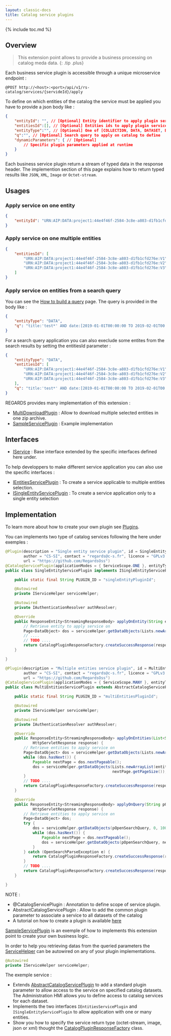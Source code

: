 ```yaml
---
layout: classic-docs
title: Catalog service plugins
---
```


{% include toc.md %}

## Overview

> This extension point allows to provide a business processing on catalog meda data. 
{: .tip .plus}

Each business service plugin is accessible through a unique microservice endpoint :

```
@POST http://<host>:<port>/api/v1/rs-catalog/services/{servideId}/apply
```

To define on which entities of the catalog the service must be applied you have to provide a json body like :
```json
{
    "entityId": "", // [Optional] Entity identifier to apply plugin service on one uniq entity
    "entitiesId":[], // [Optional] Entities ids to apply plugin service on multiple entities
    "entityType":"", // [Optional] One of [COLLECTION, DATA, DATASET, DOCUMENT] Combined with the search query 'q' parameter. Entities type to apply plugin service on. 
    "q":"", // [Optional] Search query to apply on catalog to define
    "dynamicParameters": { // [Optional]
        // Specific plugin parameters applied at runtime
    }
}
```

Each business service plugin return a stream of typed data in the response header. The implemention section of this page explains how to return typed results like `JSON`, `XML`, `Image` or `Octet-stream`.

## Usages

### Apply service on one entity
 ```json
 {
     "entityId": "URN:AIP:DATA:project1:44e4f46f-2584-3c8e-a803-d1fb1cfd276e:V1"
 }
 ```

### Apply service on one multiple entities
 ```json
 {
     "entitiesId": [
         "URN:AIP:DATA:project1:44e4f46f-2584-3c8e-a803-d1fb1cfd276e:V1",
         "URN:AIP:DATA:project1:44e4f46f-2584-3c8e-a803-d1fb1cfd276e:V2",
         "URN:AIP:DATA:project1:44e4f46f-2584-3c8e-a803-d1fb1cfd276e:V3"
     ]
 }
 ```

### Apply service on entities from a search query

You can see the [How to build a query](/development/regards/catalog/api/search-api/#how-to-build-a-query) page. The query is provided in the body like :

 ```json
 {
     "entityType": "DATA",
     "q": "title:'test*' AND date:[2019-01-01T00:00:00 TO 2019-02-01T00:00:00]",
 }
 ```
For a search query application you can also execlude some entites from the search results by setting the entitiesId parameter :
 ```json
 {
     "entityType": "DATA",
     "entitiesId": [
         "URN:AIP:DATA:project1:44e4f46f-2584-3c8e-a803-d1fb1cfd276e:V1",
         "URN:AIP:DATA:project1:44e4f46f-2584-3c8e-a803-d1fb1cfd276e:V2",
         "URN:AIP:DATA:project1:44e4f46f-2584-3c8e-a803-d1fb1cfd276e:V3"
     ],
     "q": "title:'test*' AND date:[2019-01-01T00:00:00 TO 2019-02-01T00:00:00]",
 }
 ```

 REGARDS provides many implementation of this extension :
 - [MultiDownloadPlugin](https://github.com/RegardsOss/regards-catalog/blob/master/catalog-services/catalog-services-plugin/src/main/java/fr/cnes/regards/modules/catalog/services/plugins/MultiDownloadPlugin.java) : Allow to download multiple selected entities in one zip archive.
 - [SampleServicePlugin](https://github.com/RegardsOss/regards-catalog/blob/master/catalog-services/catalog-services-plugin/src/main/java/fr/cnes/regards/modules/catalog/services/plugins/SampleServicePlugin.java) : Example implementation


## Interfaces

   - [IService](https://github.com/RegardsOss/regards-catalog/blob/master/catalog-services/catalog-services-domain/src/main/java/fr/cnes/regards/modules/catalog/services/domain/plugins/IService.java) : Base interface extended by the specific interfaces defined here under.

   To help developpers to make different service application you can also use the specific interfaces :
   - [IEntitiesServicePlugin](https://github.com/RegardsOss/regards-catalog/blob/master/catalog-services/catalog-services-domain/src/main/java/fr/cnes/regards/modules/catalog/services/domain/plugins/IEntitiesServicePlugin.java) : To create a service applicable to multiple entities selection.
   - [ISingleEntityServicePlugin](https://github.com/RegardsOss/regards-catalog/blob/master/catalog-services/catalog-services-domain/src/main/java/fr/cnes/regards/modules/catalog/services/domain/plugins/ISingleEntityServicePlugin.java) : To create a service application only to a single entity selection

## Implementation

To learn more about how to create your own plugin see [Plugins](/development/framework/modules/plugins/).

You can implements two type of catalog services following the here under exemples :  

```java
@Plugin(description = "Single entity service plugin", id = SingleEntityServicePlugin.PLUGIN_ID, version = "1.0.0",
        author = "CS-SI", contact = "regards@c-s.fr", licence = "GPLv3.0", owner = "CNES",
        url = "https://github.com/RegardsOss")
@CatalogServicePlugin(applicationModes = { ServiceScope.ONE }, entityTypes = { EntityType.DATA })
public class SingleEntityServicePlugin implements ISingleEntityServicePlugin {

    public static final String PLUGIN_ID = "singleEntityPluginId";

    @Autowired
    private IServiceHelper serviceHelper;

    @Autowired
    private IAuthenticationResolver authResolver;

    @Override
    public ResponseEntity<StreamingResponseBody> applyOnEntity(String entityId, HttpServletResponse response) {
        // Retrieve entity to apply service on
        Page<DataObject> dos = serviceHelper.getDataObjects(Lists.newArrayList(entityId), 0, 1);
        // ....
        // TODO ....
        return CatalogPluginResponseFactory.createSuccessResponse(response, CatalogPluginResponseType.JSON, result);
    }

}
```


```java
@Plugin(description = "Multiple entities service plugin", id = MultiEntitiesServicePlugin.PLUGIN_ID, version = "1.0.0",
        author = "CS-SI", contact = "regards@c-s.fr", licence = "GPLv3.0", owner = "CNES",
        url = "https://github.com/RegardsOss")
@CatalogServicePlugin(applicationModes = { ServiceScope.MANY }, entityTypes = { EntityType.DATA })
public class MultiEntitiesServicePlugin extends AbstractCatalogServicePlugin implements IEntitiesServicePlugin {

    public static final String PLUGIN_ID = "multiEntitiesPluginId";

    @Autowired
    private IServiceHelper serviceHelper;

    @Autowired
    private IAuthenticationResolver authResolver;

    @Override
    public ResponseEntity<StreamingResponseBody> applyOnEntities(List<String> entitiesId,
            HttpServletResponse response) {
        // Retrieve entities to apply service on
        Page<DataObject> dos = serviceHelper.getDataObjects(Lists.newArrayList(entitiesId), 0, 100);
        while (dos.hasNext()) {
            Pageable nextPage = dos.nextPageable();
            dos = serviceHelper.getDataObjects(Lists.newArrayList(entitiesId), nextPage.getPageNumber(),
                                               nextPage.getPageSize());
        }
        // TODO ....
        return CatalogPluginResponseFactory.createSuccessResponse(response, CatalogPluginResponseType.JSON, result);
    }

    @Override
    public ResponseEntity<StreamingResponseBody> applyOnQuery(String pOpenSearchQuery, EntityType pEntityType,
            HttpServletResponse response) {
        // Retrieve entities to apply service on
        Page<DataObject> dos;
        try {
            dos = serviceHelper.getDataObjects(pOpenSearchQuery, 0, 100);
            while (dos.hasNext()) {
                Pageable nextPage = dos.nextPageable();
                dos = serviceHelper.getDataObjects(pOpenSearchQuery, nextPage.getPageNumber(), nextPage.getPageSize());
            }
        } catch (OpenSearchParseException e) {
            return CatalogPluginResponseFactory.createSuccessResponse(response, CatalogPluginResponseType.JSON, "Error retrieving entities from catalog");
        }
        // TODO ....
        return CatalogPluginResponseFactory.createSuccessResponse(response, CatalogPluginResponseType.JSON, result);
    }

}
```

NOTE : 
 * @CatalogServicePlugin : Annotation to define scope of service plugin.
 * AbstractCatalogServicePlugin : Allow to add the common plugin parameter to associate a service to all datasets of the catalog
 * A tutorial on how to create a plugin is available [here](/assets/docs/regards-backend-tutorial.odp)

[SampleServicePlugin](https://github.com/RegardsOss/regards-catalog/blob/master/catalog-services/catalog-services-plugin/src/main/java/fr/cnes/regards/modules/catalog/services/plugins/SampleServicePlugin.java) is an exemple of how to implements this extension point to create your own business logic.  
  
In order to help you retrieving datas from the queried parameters the [ServiceHelper](https://github.com/RegardsOss/regards-catalog/blob/master/catalog-services/catalogue-services-helper/src/main/java/fr/cnes/regards/modules/catalog/services/helper/ServiceHelper.java) can be autowired on any of your plugin implementations.

```java
@Autowired
private IServiceHelper serviceHelper;
```

The exemple service :
- Extends [AbstractCatalogServicePlugin](https://github.com/RegardsOss/regards-catalog/blob/master/catalog-services/catalog-services-plugin/src/main/java/fr/cnes/regards/modules/catalog/services/plugins/AbstractCatalogServicePlugin.java) to add a standard plugin parameter to allow access to the service on specified catalog datasets. The Administration HMI allows you to define access to catalog services for each dataset.
- Implements the two interfaces `IEntitiesServicePlugin` and `ISingleEntityServicePlugin` to allow application with one or many entities.
- Show you how to specify the service return type (octet-stream, image, json or xml) thought the [CatalogPluginResponseFactory](https://github.com/RegardsOss/regards-catalog/blob/master/catalog-services/catalogue-services-helper/src/main/java/fr/cnes/regards/modules/catalog/services/helper/CatalogPluginResponseFactory.java) class.


